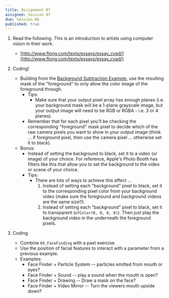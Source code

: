```yaml
---
title: Assignment 07
assigned: Session 07
due: Session 08
published: true
---
```



1. Read the following. This is an introduction to artists using computer vision in their work.
   - [http://www.flong.com/texts/essays/essay_cvad/](http://www.flong.com/texts/essays/essay_cvad/)

2. Coding!
   - Building from the [Background Subtraction Example](https://github.com/SAIC-ATS/ARTTECH-3135/tree/master/Session_07/01_BackgroundSubtraction), use the resulting mask of the "foreground" to only allow the color image of the foreground through.
     - Tips:
       - Make sure that your output pixel array has enough planes (i.e. your background mask will be a 1-plane grayscale image, but your output image will need to be RGB or RGBA - i.e. 3 or 4 planes).  
     - Remember that for each pixel you'll be checking the corresponding "foreground" mask pixel to decide which of the raw camera pixels you want to show in your output image (think ... if foreground pixel, then use the camera pixel ... otherwise set it to black).
   - Bonus:
      - Instead of setting the background to black, set it to a video (or image) of your choice.  For reference, Apple's Photo Booth has filters like this that allow you to set the background to the video or scene of your choice.
      - Tips:  
          - There are lots of ways to achieve this effect ...
              1. Instead of setting each "background" pixel to black, set it to the corresponding pixel color from your background video (make sure the foreground and background videos are the same size!!).
              2. Instead of setting each "background" pixel to black, set it to transparent (`ofColor(0, 0, 0, 0)`).  Then just play the background video in the underneath the foreground pixels.
3. Coding
    - Combine `04_FaceFinding` with a past exercise.
    - Use the position of facial features to interact with a parameter from a previous example.
    - Examples:
        - Face Finder + Particle System -- particles emitted from mouth or eyes?
        - Face Finder + Sound -- play a sound when the mouth is open?
        - Face Finder + Drawing -- Draw a mask on the face?
        - Face Finder + Video Mirror -- Turn the viewers mouth upside down?
